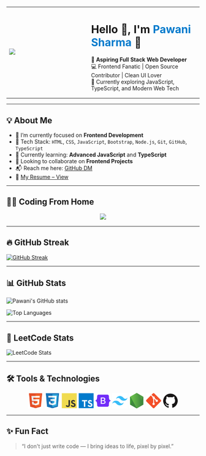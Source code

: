 <table>
  <tr>
    <td width="200px">
      <img src="https://png.pngtree.com/png-clipart/20230913/original/pngtree-code-clipart-illustration-of-a-girl-using-her-computer-cartoon-vector-png-image_11076382.png" width="100%" />
    </td>
    <td>
      <h1>Hello 👋, I'm <span style="color:#007acc;">Pawani Sharma</span> 🚀</h1>
      <p>
        🌟 <strong>Aspiring Full Stack Web Developer</strong><br>
        💻 Frontend Fanatic | Open Source Contributor | Clean UI Lover<br>
        🎯 Currently exploring JavaScript, TypeScript, and Modern Web Tech
      </p>
    </td>
  </tr>
</table>

---

## 💡 About Me

- 🔭 I’m currently focused on **Frontend Development**
- 🧰 Tech Stack: `HTML`, `CSS`, `JavaScript`, `Bootstrap`, `Node.js`, `Git`, `GitHub`, `TypeScript`
- 📘 Currently learning: **Advanced JavaScript** and **TypeScript**
- 🤝 Looking to collaborate on **Frontend Projects**
- 📬 Reach me here: [GitHub DM](https://github.com/Pawanisharma12)
- 📄 [My Resume – View](https://drive.google.com/file/d/1g_KE0CEiye_npoaSyP5-mePLnXnY1d6c/view?usp=sharing)

---

## 🧑‍💻 Coding From Home

<p align="center">
  <img src="https://thumbs.dreamstime.com/b/thoughtful-cartoon-girl-programmer-code-depiction-deep-coding-354449860.jpg" width="300"/>
</p>

---

## 🔥 GitHub Streak

[![GitHub Streak](https://streak-stats.demolab.com?user=Pawanisharma12&theme=tokyonight&border_radius=5)](https://git.io/streak-stats)

---

## 📊 GitHub Stats

![Pawani's GitHub stats](https://github-readme-stats.vercel.app/api?username=Pawanisharma12&show_icons=true&theme=tokyonight&hide_border=true&border_radius=10)

![Top Languages](https://github-readme-stats.vercel.app/api/top-langs/?username=Pawanisharma12&layout=compact&theme=tokyonight&hide_border=true&border_radius=10)

---

## 🧠 LeetCode Stats

![LeetCode Stats](https://leetcard.jacoblin.cool/Pawani_Sharma?theme=dark)

---

## 🛠️ Tools & Technologies

<p align="center">
  <img src="https://raw.githubusercontent.com/devicons/devicon/master/icons/html5/html5-original.svg" alt="HTML" width="40"/>
  <img src="https://raw.githubusercontent.com/devicons/devicon/master/icons/css3/css3-original.svg" alt="CSS" width="40"/>
  <img src="https://raw.githubusercontent.com/devicons/devicon/master/icons/javascript/javascript-original.svg" alt="JavaScript" width="40"/>
  <img src="https://raw.githubusercontent.com/devicons/devicon/master/icons/typescript/typescript-original.svg" alt="TypeScript" width="40"/>
  <img src="https://raw.githubusercontent.com/devicons/devicon/master/icons/bootstrap/bootstrap-plain.svg" alt="Bootstrap" width="40"/>
  <img src="https://raw.githubusercontent.com/devicons/devicon/master/icons/tailwindcss/tailwindcss-plain.svg" alt="Tailwind" width="40"/>
  <img src="https://raw.githubusercontent.com/devicons/devicon/master/icons/nodejs/nodejs-original.svg" alt="Node.js" width="40"/>
  <img src="https://raw.githubusercontent.com/devicons/devicon/master/icons/git/git-original.svg" alt="Git" width="40"/>
  <img src="https://raw.githubusercontent.com/devicons/devicon/master/icons/github/github-original.svg" alt="GitHub" width="40"/>
</p>

---

## ✨ Fun Fact

> “I don't just write code — I bring ideas to life, pixel by pixel.”
